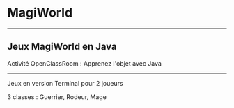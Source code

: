 # MagiWorld

--------------------------
Jeux MagiWorld en Java
--------------------------

Activité OpenClassRoom :
Apprenez l'objet avec Java

--------------------------

Jeux en version Terminal pour 2 joueurs

3 classes :
Guerrier, Rodeur, Mage